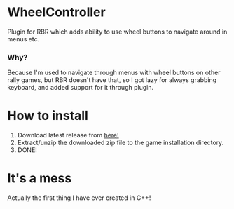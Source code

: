 # WheelController
Plugin for RBR which adds ability to use wheel buttons to navigate around in menus etc.

### Why?
Because I'm used to navigate through menus with wheel buttons on other rally games, but RBR doesn't have that, so I got lazy for always grabbing keyboard, and added support for it through plugin.

# How to install
1. Download latest release from [here!](https://github.com/JokkeeZ/WheelController/releases)
2. Extract/unzip the downloaded zip file to the game installation directory.
3. DONE!

# It's a mess
Actually the first thing I have ever created in C++!
